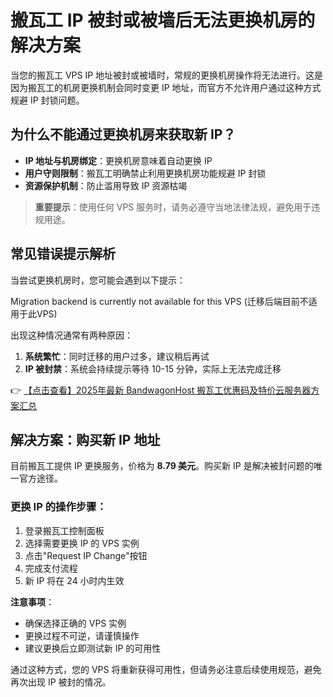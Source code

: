 # 搬瓦工 IP 被封或被墙后无法更换机房的解决方案

当您的搬瓦工 VPS IP 地址被封或被墙时，常规的更换机房操作将无法进行。这是因为搬瓦工的机房更换机制会同时变更 IP 地址，而官方不允许用户通过这种方式规避 IP 封锁问题。

## 为什么不能通过更换机房来获取新 IP？

- **IP 地址与机房绑定**：更换机房意味着自动更换 IP
- **用户守则限制**：搬瓦工明确禁止利用更换机房功能规避 IP 封锁
- **资源保护机制**：防止滥用导致 IP 资源枯竭

> **重要提示**：使用任何 VPS 服务时，请务必遵守当地法律法规，避免用于违规用途。

## 常见错误提示解析

当尝试更换机房时，您可能会遇到以下提示：

Migration backend is currently not available for this VPS
(迁移后端目前不适用于此VPS)

出现这种情况通常有两种原因：

1. **系统繁忙**：同时迁移的用户过多，建议稍后再试
2. **IP 被封禁**：系统会持续提示等待 10-15 分钟，实际上无法完成迁移

👉 [【点击查看】2025年最新 BandwagonHost 搬瓦工优惠码及特价云服务器方案汇总](https://bit.ly/banwagon)

## 解决方案：购买新 IP 地址

目前搬瓦工提供 IP 更换服务，价格为 **8.79 美元**。购买新 IP 是解决被封问题的唯一官方途径。

### 更换 IP 的操作步骤：

1. 登录搬瓦工控制面板
2. 选择需要更换 IP 的 VPS 实例
3. 点击"Request IP Change"按钮
4. 完成支付流程
5. 新 IP 将在 24 小时内生效

**注意事项**：
- 确保选择正确的 VPS 实例
- 更换过程不可逆，请谨慎操作
- 建议更换后立即测试新 IP 的可用性

通过这种方式，您的 VPS 将重新获得可用性，但请务必注意后续使用规范，避免再次出现 IP 被封的情况。